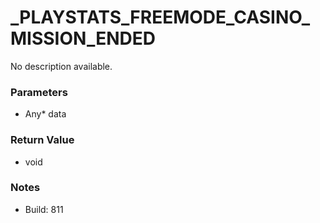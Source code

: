 # _PLAYSTATS_FREEMODE_CASINO_MISSION_ENDED

No description available.

### Parameters
* Any* data

### Return Value
* void

### Notes
* Build: 811

